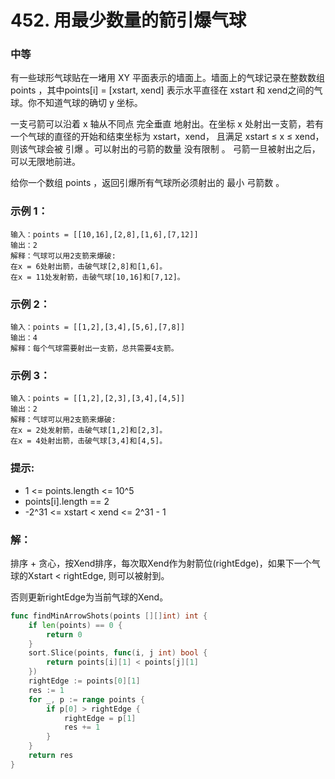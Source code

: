 # 452. 用最少数量的箭引爆气球

### 中等

有一些球形气球贴在一堵用 XY 平面表示的墙面上。墙面上的气球记录在整数数组 points ，其中points[i] = [xstart, xend] 表示水平直径在 xstart 和 xend之间的气球。你不知道气球的确切 y 坐标。

一支弓箭可以沿着 x 轴从不同点 完全垂直 地射出。在坐标 x 处射出一支箭，若有一个气球的直径的开始和结束坐标为 xstart，xend， 且满足  xstart ≤ x ≤ xend，则该气球会被 引爆 。可以射出的弓箭的数量 没有限制 。 弓箭一旦被射出之后，可以无限地前进。

给你一个数组 points ，返回引爆所有气球所必须射出的 最小 弓箭数 。

### 示例 1：

    输入：points = [[10,16],[2,8],[1,6],[7,12]]
    输出：2
    解释：气球可以用2支箭来爆破:
    在x = 6处射出箭，击破气球[2,8]和[1,6]。
    在x = 11处发射箭，击破气球[10,16]和[7,12]。

### 示例 2：

    输入：points = [[1,2],[3,4],[5,6],[7,8]]
    输出：4
    解释：每个气球需要射出一支箭，总共需要4支箭。

### 示例 3：

    输入：points = [[1,2],[2,3],[3,4],[4,5]]
    输出：2
    解释：气球可以用2支箭来爆破:
    在x = 2处发射箭，击破气球[1,2]和[2,3]。
    在x = 4处射出箭，击破气球[3,4]和[4,5]。

### 提示:
- 1 <= points.length <= 10^5
- points[i].length == 2
- -2^31 <= xstart < xend <= 2^31 - 1

### 解：
排序 + 贪心，按Xend排序，每次取Xend作为射箭位(rightEdge)，如果下一个气球的Xstart < rightEdge, 则可以被射到。

否则更新rightEdge为当前气球的Xend。

```go
func findMinArrowShots(points [][]int) int {
	if len(points) == 0 {
		return 0
	}
	sort.Slice(points, func(i, j int) bool {
		return points[i][1] < points[j][1]
	})
	rightEdge := points[0][1]
	res := 1
	for _, p := range points {
		if p[0] > rightEdge {
			rightEdge = p[1]
			res += 1
		}
	}
	return res
}
```
